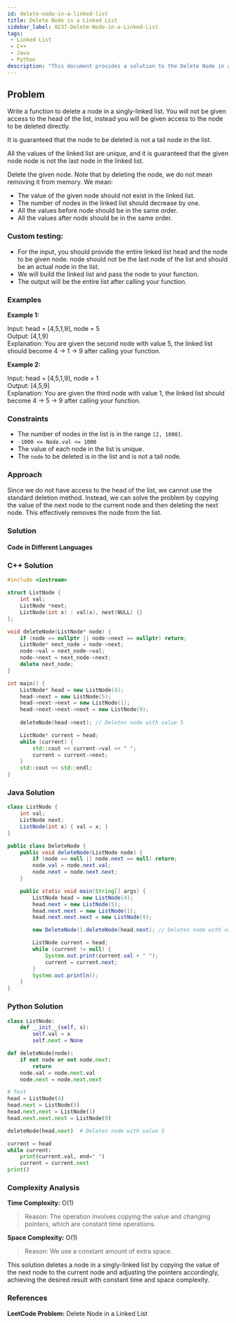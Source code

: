 ```yaml
---
id: delete-node-in-a-linked-list
title: Delete Node in a Linked List
sidebar_label: 0237-Delete-Node-in-a-Linked-List
tags:
 - Linked List
 - C++
 - Java
 - Python
description: "This document provides a solution to the Delete Node in a Linked List problem, where we need to delete a given node from a singly linked list."
---
```


## Problem

Write a function to delete a node in a singly-linked list. You will not be given access to the head of the list, instead you will be given access to the node to be deleted directly.

It is guaranteed that the node to be deleted is not a tail node in the list.

All the values of the linked list are unique, and it is guaranteed that the given node node is not the last node in the linked list.

Delete the given node. Note that by deleting the node, we do not mean removing it from memory. We mean:

- The value of the given node should not exist in the linked list.
- The number of nodes in the linked list should decrease by one.
- All the values before node should be in the same order.
- All the values after node should be in the same order.

### Custom testing:

- For the input, you should provide the entire linked list head and the node to be given node. node should not  be the last node of the list and should be an actual node in the list.
- We will build the linked list and pass the node to your function.
- The output will be the entire list after calling your function.

### Examples

**Example 1:**

Input: head = [4,5,1,9], node = 5  
Output: [4,1,9]  
Explanation: You are given the second node with value 5, the linked list should become 4 -> 1 -> 9 after calling your function.

**Example 2:**

Input: head = [4,5,1,9], node = 1  
Output: [4,5,9]  
Explanation: You are given the third node with value 1, the linked list should become 4 -> 5 -> 9 after calling your function.

### Constraints

- The number of nodes in the list is in the range `[2, 1000]`.
- `-1000 <= Node.val <= 1000`
- The value of each node in the list is unique.
- The `node` to be deleted is in the list and is not a tail node.

### Approach

Since we do not have access to the head of the list, we cannot use the standard deletion method. Instead, we can solve the problem by copying the value of the next node to the current node and then deleting the next node. This effectively removes the node from the list.

### Solution

#### Code in Different Languages

### C++ Solution
```cpp
#include <iostream>

struct ListNode {
    int val;
    ListNode *next;
    ListNode(int x) : val(x), next(NULL) {}
};

void deleteNode(ListNode* node) {
    if (node == nullptr || node->next == nullptr) return;
    ListNode* next_node = node->next;
    node->val = next_node->val;
    node->next = next_node->next;
    delete next_node;
}

int main() {
    ListNode* head = new ListNode(4);
    head->next = new ListNode(5);
    head->next->next = new ListNode(1);
    head->next->next->next = new ListNode(9);
    
    deleteNode(head->next); // Deletes node with value 5

    ListNode* current = head;
    while (current) {
        std::cout << current->val << " ";
        current = current->next;
    }
    std::cout << std::endl;
}
```
### Java Solution

```java
class ListNode {
    int val;
    ListNode next;
    ListNode(int x) { val = x; }
}

public class DeleteNode {
    public void deleteNode(ListNode node) {
        if (node == null || node.next == null) return;
        node.val = node.next.val;
        node.next = node.next.next;
    }

    public static void main(String[] args) {
        ListNode head = new ListNode(4);
        head.next = new ListNode(5);
        head.next.next = new ListNode(1);
        head.next.next.next = new ListNode(9);

        new DeleteNode().deleteNode(head.next); // Deletes node with value 5

        ListNode current = head;
        while (current != null) {
            System.out.print(current.val + " ");
            current = current.next;
        }
        System.out.println();
    }
}
```
### Python Solution

```python
class ListNode:
    def __init__(self, x):
        self.val = x
        self.next = None

def deleteNode(node):
    if not node or not node.next:
        return
    node.val = node.next.val
    node.next = node.next.next

# Test
head = ListNode(4)
head.next = ListNode(5)
head.next.next = ListNode(1)
head.next.next.next = ListNode(9)

deleteNode(head.next)  # Deletes node with value 5

current = head
while current:
    print(current.val, end=" ")
    current = current.next
print()
```
### Complexity Analysis
**Time Complexity:** O(1)

>Reason: The operation involves copying the value and changing pointers, which are constant time operations.

**Space Complexity:** O(1)

>Reason: We use a constant amount of extra space.

This solution deletes a node in a singly-linked list by copying the value of the next node to the current node and adjusting the pointers accordingly, achieving the desired result with constant time and space complexity.

### References
**LeetCode Problem:** Delete Node in a Linked List
